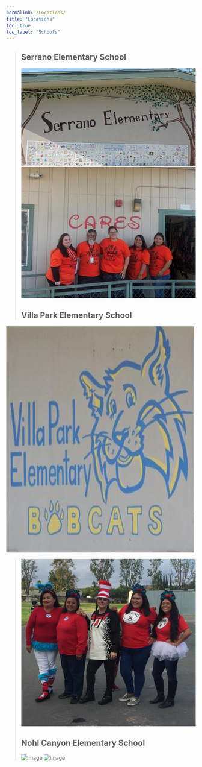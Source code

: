 ```yaml
---
permalink: /Locations/
title: "Locations"
toc: true
toc_label: "Schools"
---
```

>## Serrano Elementary School
>![image](/assets/images/serrano-elementary.jpg)
>![image](/assets/images/7289.jpg)
>## Villa Park Elementary School
<img src="/assets/images/villa-park-elementary-bobcats.jpg" alt="VPE" width="500" height="600" ></img>
>![image](/assets/images/2913.jpg)
>## Nohl Canyon Elementary School
>![image](/assets/images/NohlCanyon.PNG)
>![image](/assets/images/NohlCanyon2.PNG)
